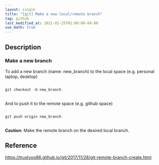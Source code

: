 ```yaml
---
layout: single
title: "[git] Make a new local/remote branch"
tag: github
last_modified_at: 2021-01-25T01:00:00-04:00
use_math: true
---
```


## Description
### Make a new branch
To add a new branch (name: new_branch) to the local space (e.g. personal laptop, desktop)
<pre>
<code>
git checkout -b new_branch
</code>
</pre>
And to push it to the remote space (e.g. github space)  
<pre>
<code>
git push origin new_branch
</code>
</pre>
**Caution**: Make the remote branch on the desired local branch. 
 
 ## Reference
 https://trustyoo86.github.io/git/2017/11/28/git-remote-branch-create.html
